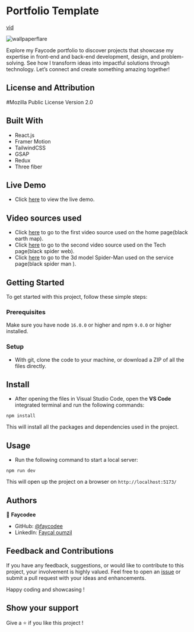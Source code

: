 # Portfolio Template

[vid](https://github.com/user-attachments/assets/1fe2119c-5765-4c7a-933c-a00dc684628d)

![wallpaperflare](https://github.com/user-attachments/assets/91581c42-b6a1-417f-857e-554e8de3ec10)

Explore my Faycode portfolio to discover projects that showcase my expertise in front-end and back-end development, design, and problem-solving. See how I transform ideas into impactful solutions through technology. Let’s connect and create something amazing together!

## License and Attribution

#Mozilla Public License Version 2.0


## Built With

- React.js
- Framer Motion
- TailwindCSS
- GSAP
- Redux
- Three fiber

## Live Demo

- Click [here](https://faycode.netlify.app/) to view the live demo.

## Video sources used

- Click [here](https://pixabay.com/videos/globe-earth-map-planet-sphere-5925/) to go to the first video source used on the home page(black earth map).
- Click [here](https://pixabay.com/videos/black-black-friday-background-loop-13495/) to go to the second video source used on the Tech page(black spider web).
- Click [here](https://sketchfab.com/3d-models/spider-man-symbiote-spider-man-2-ps5-blend-04297927f69840aa9bded9ba39a45cea/) to go to the 3d model Spider-Man used on the service page(black spider man ).

## Getting Started

To get started with this project, follow these simple steps:

### Prerequisites

Make sure you have node `16.0.0` or higher and npm `9.0.0` or higher installed.

### Setup

- With git, clone the code to your machine, or download a ZIP of all the files directly.

## Install

- After opening the files in Visual Studio Code, open the **VS Code** integrated terminal and run the following commands:

```
npm install
```

This will install all the packages and dependencies used in the project.

## Usage

- Run the following command to start a local server:

```
npm run dev
```

This will open up the project on a browser on `http://localhost:5173/`


## Authors

👤 **Faycodee**

- GitHub: [@faycodee](https://github.com/faycodee)
- LinkedIn: [Faycal oumzil](https://www.linkedin.com/in/faycal-oumzil-b97888250/)

## Feedback and Contributions

If you have any feedback, suggestions, or would like to contribute to this project, your involvement is highly valued. Feel free to open an [issue](../../issues/) or submit a pull request with your ideas and enhancements.

Happy coding and showcasing !



## Show your support







































Give a ⭐️ if you like this project !
